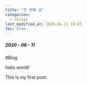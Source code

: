 ```yaml
---
title: "첫 번째 글"
categories: 
  - things
last_modified_at: 2020-06-11 19:45
toc: true
---
```


##### 2020 - 06 - 11


#Blog


 hello world!

 This is my first post.
